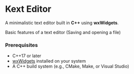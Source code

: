 # Kext Editor

A minimalistic text editor built in **C++** using **wxWidgets**.  

Basic features of a text editor (Saving and opening a file)

### Prerequisites
- C++17 or later
- [wxWidgets](https://www.wxwidgets.org/) installed on your system
- A C++ build system (e.g., CMake, Make, or Visual Studio)
